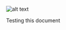![alt text](https://theCaseFor.github.io/MyStory.jpg)


<html>
  <body>
    <p>Testing this document</p>
  </body>
</html>



